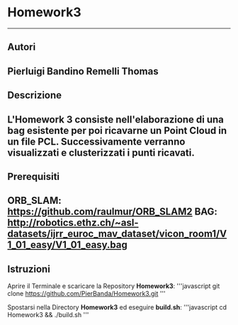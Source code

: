 # Homework3
-------------------------------------------------------------------------
## Autori ##
Pierluigi Bandino 
Remelli Thomas
-------------------------------------------------------------------------
## Descrizione ##
L'Homework 3 consiste nell'elaborazione di una bag esistente per poi ricavarne un Point Cloud in un file PCL.
Successivamente verranno visualizzati e clusterizzati i punti ricavati.
-------------------------------------------------------------------------
## Prerequisiti
**ORB_SLAM:** https://github.com/raulmur/ORB_SLAM2
**BAG:** http://robotics.ethz.ch/~asl-datasets/ijrr_euroc_mav_dataset/vicon_room1/V1_01_easy/V1_01_easy.bag
-------------------------------------------------------------------------
## Istruzioni
Aprire il Terminale e scaricare la Repository **Homework3**:
'''javascript
git clone https://github.com/PierBanda/Homework3.git
'''

Spostarsi nella Directory **Homework3** ed eseguire **build.sh**:
'''javascript
cd Homework3 && ./build.sh
'''